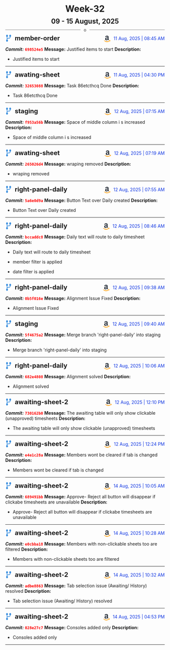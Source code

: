 <h1 style="text-align:center; margin-bottom:10px">Week-32</h1>
<h2 style="text-align:center; margin:0px">09 - 15 August, 2025</h2>
<div style="display: flex; align-items: center; justify-content: center;">
  <hr style="flex: 1; background-color: gray;" />
  <span style="padding: 0 10px;font-weight:bold; color:gray">o</span>
  <hr style="flex: 1; background-color: gray;" />
</div>

<div style="display: flex; justify-content: space-between; align-items:end;">
  <div style="display:flex">
      <img src="../assets/branch.svg" alt="GitHub Logo"  style="width:20px; margin:0 10px 0 0">
      <h3 style="margin: 0; padding:0; font-weight: bold; font-size:20px;">member-order</h3>
  </div>
  <div style="display:flex">
  <img src="../assets/amazon.svg" alt="Amazon Logo" style="width:20px">
    <span style="color:rgb(16, 54, 226); text-align: right; margin:0 0 0 10px; padding:0px;">11 Aug, 2025 | 08:45 AM</span>
  </div>
</div>

**_Commit:_** <code style="color: red; font-weight: bold;">698524e5</code>
**Message:** Justified items to start
**Description:**
- Justified items to start
---
<div style="display: flex; justify-content: space-between; align-items:end;">
  <div style="display:flex">
      <img src="../assets/branch.svg" alt="GitHub Logo"  style="width:20px; margin:0 10px 0 0">
      <h3 style="margin: 0; padding:0; font-weight: bold; font-size:20px;">awating-sheet</h3>
  </div>
  <div style="display:flex">
  <img src="../assets/amazon.svg" alt="Amazon Logo" style="width:20px">
    <span style="color:rgb(16, 54, 226); text-align: right; margin:0 0 0 10px; padding:0px;">11 Aug, 2025 | 04:30 PM</span>
  </div>
</div>

**_Commit:_** <code style="color: red; font-weight: bold;">32653088</code>
**Message:** Task 86etcthcq Done
**Description:**
- Task 86etcthcq Done
---
<div style="display: flex; justify-content: space-between; align-items:end;">
  <div style="display:flex">
      <img src="../assets/branch.svg" alt="GitHub Logo"  style="width:20px; margin:0 10px 0 0">
      <h3 style="margin: 0; padding:0; font-weight: bold; font-size:20px;">staging</h3>
  </div>
  <div style="display:flex">
  <img src="../assets/amazon.svg" alt="Amazon Logo" style="width:20px">
    <span style="color:rgb(16, 54, 226); text-align: right; margin:0 0 0 10px; padding:0px;">12 Aug, 2025 | 07:15 AM</span>
  </div>
</div>

**_Commit:_** <code style="color: red; font-weight: bold;">f953a56b</code>
**Message:** Space of middle column i s increased
**Description:**
- Space of middle column i s increased
---
<div style="display: flex; justify-content: space-between; align-items:end;">
  <div style="display:flex">
      <img src="../assets/branch.svg" alt="GitHub Logo"  style="width:20px; margin:0 10px 0 0">
      <h3 style="margin: 0; padding:0; font-weight: bold; font-size:20px;">awating-sheet</h3>
  </div>
  <div style="display:flex">
  <img src="../assets/amazon.svg" alt="Amazon Logo" style="width:20px">
    <span style="color:rgb(16, 54, 226); text-align: right; margin:0 0 0 10px; padding:0px;">12 Aug, 2025 | 07:19 AM</span>
  </div>
</div>

**_Commit:_** <code style="color: red; font-weight: bold;">265026d4</code>
**Message:** wraping removed
**Description:**
- wraping removed
---
<div style="display: flex; justify-content: space-between; align-items:end;">
  <div style="display:flex">
      <img src="../assets/branch.svg" alt="GitHub Logo"  style="width:20px; margin:0 10px 0 0">
      <h3 style="margin: 0; padding:0; font-weight: bold; font-size:20px;">right-panel-daily</h3>
  </div>
  <div style="display:flex">
  <img src="../assets/amazon.svg" alt="Amazon Logo" style="width:20px">
    <span style="color:rgb(16, 54, 226); text-align: right; margin:0 0 0 10px; padding:0px;">12 Aug, 2025 | 07:55 AM</span>
  </div>
</div>

**_Commit:_** <code style="color: red; font-weight: bold;">5a6e0d9a</code>
**Message:** Button Text over Daily created
**Description:**
- Button Text over Daily created
---
<div style="display: flex; justify-content: space-between; align-items:end;">
  <div style="display:flex">
      <img src="../assets/branch.svg" alt="GitHub Logo"  style="width:20px; margin:0 10px 0 0">
      <h3 style="margin: 0; padding:0; font-weight: bold; font-size:20px;">right-panel-daily</h3>
  </div>
  <div style="display:flex">
  <img src="../assets/amazon.svg" alt="Amazon Logo" style="width:20px">
    <span style="color:rgb(16, 54, 226); text-align: right; margin:0 0 0 10px; padding:0px;">12 Aug, 2025 | 08:46 AM</span>
  </div>
</div>

**_Commit:_** <code style="color: red; font-weight: bold;">bccaddc8</code>
**Message:** Daily text will route to daily timesheet
**Description:**
- Daily text will route to daily timesheet

- member filter is applied
- date filter is applied
---
<div style="display: flex; justify-content: space-between; align-items:end;">
  <div style="display:flex">
      <img src="../assets/branch.svg" alt="GitHub Logo"  style="width:20px; margin:0 10px 0 0">
      <h3 style="margin: 0; padding:0; font-weight: bold; font-size:20px;">right-panel-daily</h3>
  </div>
  <div style="display:flex">
  <img src="../assets/amazon.svg" alt="Amazon Logo" style="width:20px">
    <span style="color:rgb(16, 54, 226); text-align: right; margin:0 0 0 10px; padding:0px;">12 Aug, 2025 | 09:38 AM</span>
  </div>
</div>

**_Commit:_** <code style="color: red; font-weight: bold;">0b5f016e</code>
**Message:** Alignment Issue Fixed
**Description:**
- Alignment Issue Fixed
---
<div style="display: flex; justify-content: space-between; align-items:end;">
  <div style="display:flex">
      <img src="../assets/branch.svg" alt="GitHub Logo"  style="width:20px; margin:0 10px 0 0">
      <h3 style="margin: 0; padding:0; font-weight: bold; font-size:20px;">staging</h3>
  </div>
  <div style="display:flex">
  <img src="../assets/amazon.svg" alt="Amazon Logo" style="width:20px">
    <span style="color:rgb(16, 54, 226); text-align: right; margin:0 0 0 10px; padding:0px;">12 Aug, 2025 | 09:40 AM</span>
  </div>
</div>

**_Commit:_** <code style="color: red; font-weight: bold;">5f4675a2</code>
**Message:** Merge branch 'right-panel-daily' into staging
**Description:**
- Merge branch 'right-panel-daily' into staging
---
<div style="display: flex; justify-content: space-between; align-items:end;">
  <div style="display:flex">
      <img src="../assets/branch.svg" alt="GitHub Logo"  style="width:20px; margin:0 10px 0 0">
      <h3 style="margin: 0; padding:0; font-weight: bold; font-size:20px;">right-panel-daily</h3>
  </div>
  <div style="display:flex">
  <img src="../assets/amazon.svg" alt="Amazon Logo" style="width:20px">
    <span style="color:rgb(16, 54, 226); text-align: right; margin:0 0 0 10px; padding:0px;">12 Aug, 2025 | 10:06 AM</span>
  </div>
</div>

**_Commit:_** <code style="color: red; font-weight: bold;">682e4808</code>
**Message:** Alignment solved
**Description:**
- Alignment solved
---
<div style="display: flex; justify-content: space-between; align-items:end;">
  <div style="display:flex">
      <img src="../assets/branch.svg" alt="GitHub Logo"  style="width:20px; margin:0 10px 0 0">
      <h3 style="margin: 0; padding:0; font-weight: bold; font-size:20px;">awaiting-sheet-2</h3>
  </div>
  <div style="display:flex">
  <img src="../assets/amazon.svg" alt="Amazon Logo" style="width:20px">
    <span style="color:rgb(16, 54, 226); text-align: right; margin:0 0 0 10px; padding:0px;">12 Aug, 2025 | 12:10 PM</span>
  </div>
</div>

**_Commit:_** <code style="color: red; font-weight: bold;">730162b0</code>
**Message:** The awaiting table will only show clickable (unapproved) timesheets
**Description:**
- The awaiting table will only show clickable (unapproved) timesheets
---
<div style="display: flex; justify-content: space-between; align-items:end;">
  <div style="display:flex">
      <img src="../assets/branch.svg" alt="GitHub Logo"  style="width:20px; margin:0 10px 0 0">
      <h3 style="margin: 0; padding:0; font-weight: bold; font-size:20px;">awaiting-sheet-2</h3>
  </div>
  <div style="display:flex">
  <img src="../assets/amazon.svg" alt="Amazon Logo" style="width:20px">
    <span style="color:rgb(16, 54, 226); text-align: right; margin:0 0 0 10px; padding:0px;">12 Aug, 2025 | 12:24 PM</span>
  </div>
</div>

**_Commit:_** <code style="color: red; font-weight: bold;">e4e1c28a</code>
**Message:** Members wont be cleared if tab is changed
**Description:**
- Members wont be cleared if tab is changed
---
<div style="display: flex; justify-content: space-between; align-items:end;">
  <div style="display:flex">
      <img src="../assets/branch.svg" alt="GitHub Logo"  style="width:20px; margin:0 10px 0 0">
      <h3 style="margin: 0; padding:0; font-weight: bold; font-size:20px;">awaiting-sheet-2</h3>
  </div>
  <div style="display:flex">
  <img src="../assets/amazon.svg" alt="Amazon Logo" style="width:20px">
    <span style="color:rgb(16, 54, 226); text-align: right; margin:0 0 0 10px; padding:0px;">14 Aug, 2025 | 10:05 AM</span>
  </div>
</div>

**_Commit:_** <code style="color: red; font-weight: bold;">689491bb</code>
**Message:** Approve- Reject all button will disappear if clickabe timesheets are unavailable
**Description:**
- Approve- Reject all button will disappear if clickabe timesheets are unavailable
---
<div style="display: flex; justify-content: space-between; align-items:end;">
  <div style="display:flex">
      <img src="../assets/branch.svg" alt="GitHub Logo"  style="width:20px; margin:0 10px 0 0">
      <h3 style="margin: 0; padding:0; font-weight: bold; font-size:20px;">awaiting-sheet-2</h3>
  </div>
  <div style="display:flex">
  <img src="../assets/amazon.svg" alt="Amazon Logo" style="width:20px">
    <span style="color:rgb(16, 54, 226); text-align: right; margin:0 0 0 10px; padding:0px;">14 Aug, 2025 | 10:28 AM</span>
  </div>
</div>

**_Commit:_** <code style="color: red; font-weight: bold;">e0cbba18</code>
**Message:** Members with non-clickable sheets too are filtered
**Description:**
- Members with non-clickable sheets too are filtered
---
<div style="display: flex; justify-content: space-between; align-items:end;">
  <div style="display:flex">
      <img src="../assets/branch.svg" alt="GitHub Logo"  style="width:20px; margin:0 10px 0 0">
      <h3 style="margin: 0; padding:0; font-weight: bold; font-size:20px;">awaiting-sheet-2</h3>
  </div>
  <div style="display:flex">
  <img src="../assets/amazon.svg" alt="Amazon Logo" style="width:20px">
    <span style="color:rgb(16, 54, 226); text-align: right; margin:0 0 0 10px; padding:0px;">14 Aug, 2025 | 10:32 AM</span>
  </div>
</div>

**_Commit:_** <code style="color: red; font-weight: bold;">adbe8863</code>
**Message:** Tab selection issue (Awaiting/ History) resolved
**Description:**
- Tab selection issue (Awaiting/ History) resolved
---
<div style="display: flex; justify-content: space-between; align-items:end;">
  <div style="display:flex">
      <img src="../assets/branch.svg" alt="GitHub Logo"  style="width:20px; margin:0 10px 0 0">
      <h3 style="margin: 0; padding:0; font-weight: bold; font-size:20px;">awaiting-sheet-2</h3>
  </div>
  <div style="display:flex">
  <img src="../assets/amazon.svg" alt="Amazon Logo" style="width:20px">
    <span style="color:rgb(16, 54, 226); text-align: right; margin:0 0 0 10px; padding:0px;">14 Aug, 2025 | 04:53 PM</span>
  </div>
</div>

**_Commit:_** <code style="color: red; font-weight: bold;">028e27c7</code>
**Message:** Consoles added only
**Description:**
- Consoles added only
---
